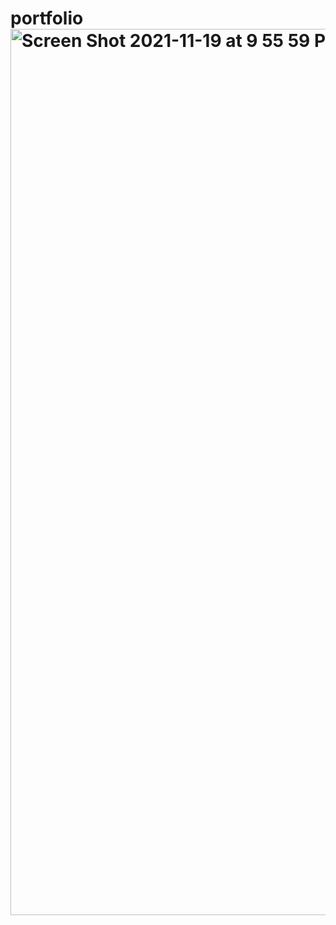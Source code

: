 # portfolio<img width="1418" alt="Screen Shot 2021-11-19 at 9 55 59 PM" src="https://user-images.githubusercontent.com/89747760/142713673-3724615b-0b94-4389-aca6-b2d69d2de1cd.png">
